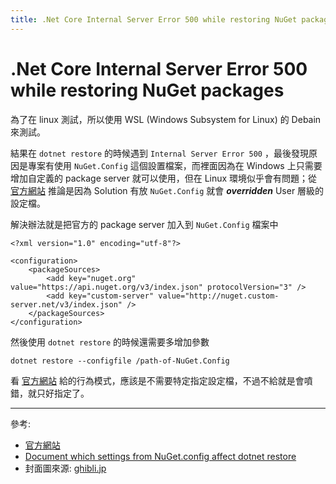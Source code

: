 ```yaml
---
title: .Net Core Internal Server Error 500 while restoring NuGet packages
---
```


# .Net Core Internal Server Error 500 while restoring NuGet packages

為了在 linux 測試，所以使用 WSL (Windows Subsystem for Linux) 的 Debain 來測試。

結果在 `dotnet restore` 的時候遇到 `Internal Server Error 500` ，最後發現原因是專案有使用 `NuGet.Config` 這個設置檔案，而裡面因為在 Windows 上只需要增加自定義的 package server 就可以使用，但在 Linux 環境似乎會有問題；從 [官方網站](https://learn.microsoft.com/en-us/nuget/consume-packages/configuring-nuget-behavior) 推論是因為 Solution 有放 `NuGet.Config` 就會 ***overridden*** User 層級的設定檔。

解決辦法就是把官方的 package server 加入到 `NuGet.Config` 檔案中

    <?xml version="1.0" encoding="utf-8"?>
    
    <configuration>
        <packageSources>
            <add key="nuget.org" value="https://api.nuget.org/v3/index.json" protocolVersion="3" />
            <add key="custom-server" value="http://nuget.custom-server.net/v3/index.json" />
        </packageSources>
    </configuration>
    

然後使用 `dotnet restore` 的時候還需要多增加參數

    dotnet restore --configfile /path-of-NuGet.Config
    

看 [官方網站](https://learn.microsoft.com/en-us/nuget/consume-packages/configuring-nuget-behavior) 給的行為模式，應該是不需要特定指定設定檔，不過不給就是會噴錯，就只好指定了。

---

參考:

- [官方網站](https://learn.microsoft.com/en-us/nuget/consume-packages/configuring-nuget-behavior)
- [Document which settings from NuGet.config affect dotnet restore](https://github.com/dotnet/docs/issues/6496)
- 封面圖來源: [ghibli.jp](https://www.ghibli.jp/info/013409/)
